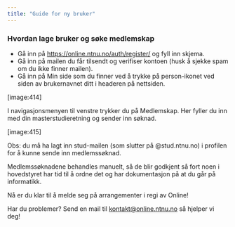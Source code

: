 ```yaml
---
title: "Guide for ny bruker"
---
```


### Hvordan lage bruker og søke medlemskap

- Gå inn på https://online.ntnu.no/auth/register/ og fyll inn skjema. 
- Gå inn på mailen du får tilsendt og verifiser kontoen (husk å sjekke spam om du ikke finner mailen). 
- Gå inn på Min side som du finner ved å trykke på person-ikonet ved siden av brukernavnet ditt i headeren på nettsiden. 

[image:414]

I navigasjonsmenyen til venstre trykker du på Medlemskap. Her fyller du inn med din masterstudieretning og sender inn søknad. 

[image:415]

Obs: du må ha lagt inn stud-mailen (som slutter på @stud.ntnu.no) i profilen for å kunne sende inn medlemssøknad.

Medlemssøknadene behandles manuelt, så de blir godkjent så fort noen i hovedstyret har tid til å ordne det og har dokumentasjon på at du går på informatikk.

Nå er du klar til å melde seg på arrangementer i regi av Online!

Har du problemer? Send en mail til kontakt@online.ntnu.no så hjelper vi deg!